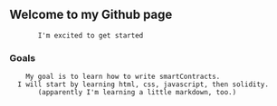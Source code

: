 ##          Welcome to my Github page
           I'm excited to get started 
###                  Goals
        My goal is to learn how to write smartContracts.
      I will start by learning html, css, javascript, then solidity.
           (apparently I'm learning a little markdown, too.)

